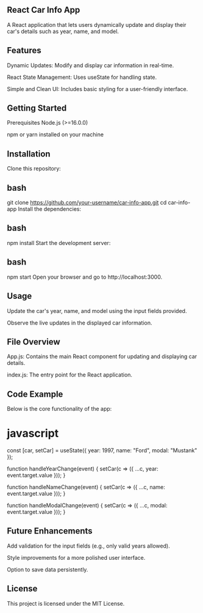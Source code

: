 ## React Car Info App
A React application that lets users dynamically update and display their car's details such as year, name, and model.

## Features
Dynamic Updates: Modify and display car information in real-time.

React State Management: Uses useState for handling state.

Simple and Clean UI: Includes basic styling for a user-friendly interface.

## Getting Started
Prerequisites
Node.js (>=16.0.0)

npm or yarn installed on your machine

## Installation
Clone this repository:

## bash
git clone https://github.com/your-username/car-info-app.git
cd car-info-app
Install the dependencies:

## bash
npm install
Start the development server:

## bash
npm start
Open your browser and go to http://localhost:3000.

## Usage
Update the car's year, name, and model using the input fields provided.

Observe the live updates in the displayed car information.

## File Overview
App.js: Contains the main React component for updating and displaying car details.

index.js: The entry point for the React application.

## Code Example
Below is the core functionality of the app:

# javascript
const [car, setCar] = useState({ year: 1997, name: "Ford", modal: "Mustank" });

function handleYearChange(event) {
  setCar(c => ({ ...c, year: event.target.value }));
}

function handleNameChange(event) {
  setCar(c => ({ ...c, name: event.target.value }));
}

function handleModalChange(event) {
  setCar(c => ({ ...c, modal: event.target.value }));
}
## Future Enhancements
Add validation for the input fields (e.g., only valid years allowed).

Style improvements for a more polished user interface.

Option to save data persistently.

## License
This project is licensed under the MIT License.
